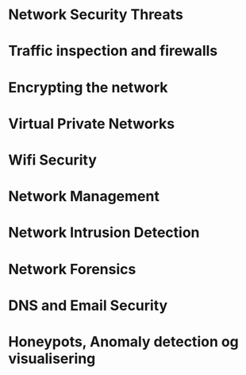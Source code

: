 

# Network Security Threats


# Traffic inspection and firewalls


# Encrypting the network


# Virtual Private Networks


# Wifi Security


# Network Management


# Network Intrusion Detection


# Network Forensics


# DNS and Email Security


# Honeypots, Anomaly detection og visualisering


